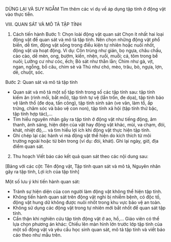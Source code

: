 DỪNG LẠI VÀ SUY NGẪM
Tìm thêm các ví dụ về áp dụng tập tính ở động vật vào thực tiễn.

VIII. QUAN SÁT VÀ MÔ TẢ TẬP TÍNH

1. Cách tiến hành
Bước 1: Chọn loài động vật quan sát
Chọn ít nhất hai loại động vật để quan sát và mô tả tập tính. Nên chọn những động vật phổ biến, dễ tìm, động vật sống trong điều kiện tự nhiên hoặc nuôi nhốt, động vật ưa hoạt động.
Ví dụ: Côn trùng như gián, bọ ngựa, châu chấu, cào cào, dế mèn, ong, bướm, kiến, nhện, ruồi, muỗi; cá, tôm trong bể nuôi; Lưỡng cư như cóc, ếch; Bò sát như thằn lằn; Chim như gà, vịt, ngan, ngỗng, bồ câu, chim sẻ và Thú như chó, mèo, trâu, bò, ngựa, lợn, dê, chuột, sóc.

Bước 2: Quan sát và mô tả tập tính
- Quan sát và mô tả một số tập tính trong số các tập tính sau: tập tính kiếm ăn (rình mồi, bắt mồi), tập tính tự vệ (lẩn trốn, đe dọa), tập tính bảo vệ lãnh thổ (đe dọa, tấn công), tập tính sinh sản (ve vãn, làm tổ, ấp trứng, chăm sóc và bảo vệ con non), tập tính xã hội (tập tính thứ bậc, tập tính hợp tác),...
- Tìm hiểu nguyên nhân gây ra tập tính ở động vật như tiếng động, âm thanh, ánh sáng, hiện diện của vật hay động vật khác, mùi, va chạm, đói, khát, nhiệt độ,... và tìm hiểu lợi ích khi động vật thực hiện tập tính.
- Ghi chép lại các hành vi mà động vật thể hiện do kích thích từ môi trường ngoài hoặc từ bên trong (ví dụ: đói, khát). Ghi lại ngày, giờ, địa điểm quan sát.

2. Thu hoạch
Viết báo cáo kết quả quan sát theo các nội dung sau:

[Bảng với các cột: Tên động vật, Tập tính quan sát và mô tả, Nguyên nhân gây ra tập tính, Lợi ích của tập tính]

Một số lưu ý khi tiến hành quan sát:
- Tránh sự hiện diện của con người làm động vật không thể hiện tập tính.
- Không tiến hành quan sát trên động vật nghi bị nhiễm bệnh, có độc tố, động vật hung dữ không được nuôi nhốt trong khu vực bảo vệ an toàn.
- Không sử dụng các động vật trong tự nhiên mới bắt nhốt để quan sát tập tính.
- Cẩn thận khi nghiên cứu tập tính động vật ở ao, hồ,...
Giáo viên có thể lựa chọn phương án khác: Chiếu lên màn hình lớn trước lớp tập tính của một số động vật và yêu cầu học sinh quan sát, mô tả tập tính và viết báo cáo theo như mẫu trên.
